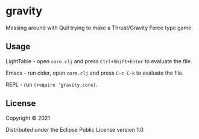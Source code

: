# gravity

Messing around with Quil trying to make a Thrust/Gravity Force type game.

## Usage

LightTable - open `core.clj` and press `Ctrl+Shift+Enter` to evaluate the file.

Emacs - run cider, open `core.clj` and press `C-c C-k` to evaluate the file.

REPL - run `(require 'gravity.core)`.

## License

Copyright © 2021

Distributed under the Eclipse Public License version 1.0
